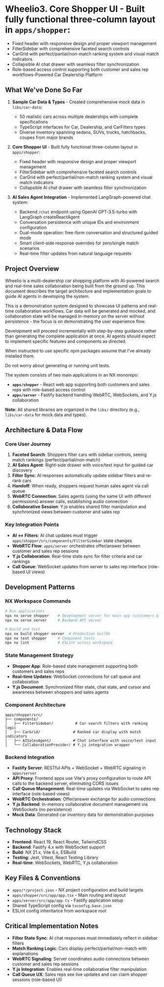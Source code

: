 # Wheelio3. **Core Shopper UI** - Built fully functional three-column layout in `apps/shopper`:
   - Fixed header with responsive design and proper viewport management
   - FilterSidebar with comprehensive faceted search controls
   - CarGrid with perfect/partial/non-match ranking system and visual match indicators
   - Collapsible AI chat drawer with seamless filter synchronization
   - Role-based access control supporting both customer and sales rep workflows-Powered Car Dealership Platform

## What We've Done So Far

1. **Sample Car Data & Types** - Created comprehensive mock data in `libs/car-data`:
   - 50 realistic cars across multiple dealerships with complete specifications
   - TypeScript interfaces for Car, Dealership, and CarFilters types
   - Diverse inventory spanning sedans, SUVs, trucks, hatchbacks, coupes from major brands

2. **Core Shopper UI** - Built fully functional three-column layout in `apps/shopper`:
   - Fixed header with responsive design and proper viewport management
   - FilterSidebar with comprehensive faceted search controls
   - CarGrid with perfect/partial/non-match ranking system and visual match indicators
   - Collapsible AI chat drawer with seamless filter synchronization

3. **AI Sales Agent Integration** - Implemented LangGraph-powered chat system:
   - Backend `/chat` endpoint using OpenAI GPT-3.5-turbo with LangGraph createReactAgent
   - Conversation persistence with unique IDs and environment configuration
   - Dual-mode operation: free-form conversation and structured guided mode
   - Smart client-side response overrides for zero/single match scenarios
   - Real-time filter updates from natural language requests

## Project Overview

Wheelio is a multi-dealership car shopping platform with AI-powered search and real-time sales collaboration being built from the ground up. This document describes the target architecture and implementation goals to guide AI agents in developing the system.

This is a demonstration system designed to showcase UI patterns and real-time collaboration workflows. Car data will be generated and mocked, and collaboration state will be managed in-memory on the server without persistence - the focus is on demonstrating the user experience flow.

Development will proceed incrementally with step-by-step guidance rather than generating the complete application at once. AI agents should expect to implement specific features and components as directed.

When instructed to use specific npm packages assume that I've already installed them.

Do not worry about generating or running unit tests.

The system consists of two main applications in an NX monorepo:

- **`apps/shopper`** - React web app supporting both customers and sales reps with role-based access control
- **`apps/server`** - Fastify backend handling WebRTC, WebSockets, and Y.js collaboration

**Note**: All shared libraries are organized in the `libs/` directory (e.g., `libs/car-data` for mock data and types).

## Architecture & Data Flow

### Core User Journey
1. **Faceted Search**: Shoppers filter cars with sidebar controls, seeing match rankings (perfect/partial/non-match)
2. **AI Sales Agent**: Right-side drawer with voice/text input for guided car discovery
3. **Filter Sync**: AI responses automatically update sidebar filters and re-rank cars
4. **Handoff**: When ready, shoppers request human sales agent via call queue
5. **WebRTC Connection**: Sales agents (using the same UI with different permissions) answer calls, establishing audio connection
6. **Collaborative Session**: Y.js enables shared filter manipulation and synchronized views between customer and sales rep

### Key Integration Points
- **AI ↔ Filters**: AI chat updates must trigger `apps/shopper/src/components/FilterSidebar` state changes
- **WebRTC Flow**: `apps/server` orchestrates offer/answer between customer and sales rep sessions
- **Y.js Collaboration**: Real-time state sync for filter criteria and car rankings
- **Call Queue**: WebSocket updates from server to sales rep interface (role-based UI views)

## Development Patterns

### NX Workspace Commands
```bash
# Run applications
npx nx serve shopper    # Development server for main app (customers & sales reps)
npx nx serve server     # Backend API server

# Build and test
npx nx build shopper server  # Production builds
npx nx test shopper     # Component tests
npx nx lint             # ESLint across workspace
```

### State Management Strategy
- **Shopper App**: Role-based state management supporting both customers and sales reps
- **Real-time Updates**: WebSocket connections for call queue and collaboration
- **Y.js Document**: Synchronized filter state, chat state, and cursor and awareness between shoppers and sales agents

### Component Architecture
```
apps/shopper/src/
├── components/
│   ├── FilterSidebar/          # Car search filters with ranking logic
│   ├── CarGrid/               # Ranked car display with match indicators
│   ├── AISalesAgent/          # Chat interface with voice/text input
│   └── CollaborationProvider/ # Y.js integration wrapper
```

### Backend Integration
- **Fastify Server**: RESTful APIs + WebSocket + WebRTC signaling in `apps/server`
- **API Proxy**: Frontend apps use Vite's proxy configuration to route API calls to the backend server, eliminating CORS issues
- **Call Queue Management**: Real-time updates via WebSocket to sales rep interface (role-based views)
- **WebRTC Orchestration**: Offer/answer exchange for audio connections
- **Y.js Backend**: In-memory collaborative document management via WebSockets (no persistence)
- **Mock Data**: Generated car inventory data for demonstration purposes

## Technology Stack
- **Frontend**: React 19, React Router, TailwindCSS
- **Backend**: Fastify 4.x with WebSocket support
- **Build**: NX 21.x, Vite 6.x, ESBuild
- **Testing**: Jest, Vitest, React Testing Library
- **Real-time**: WebSockets, WebRTC, Y.js collaboration

## Key Files & Conventions
- `apps/*/project.json` - NX project configuration and build targets
- `apps/shopper/src/app/app.tsx` - Main routing and layout
- `apps/server/src/app/app.ts` - Fastify application setup
- Shared TypeScript config via `tsconfig.base.json`
- ESLint config inheritance from workspace root

## Critical Implementation Notes
- **Filter State Sync**: AI chat responses must immediately reflect in sidebar filters
- **Match Ranking Logic**: Cars display perfect/partial/non-match with explanations
- **WebRTC Signaling**: Server coordinates audio connections between customer and sales rep sessions
- **Y.js Integration**: Enables real-time collaborative filter manipulation
- **Call Queue UX**: Sales reps see live updates and can claim shopper sessions (role-based UI)
